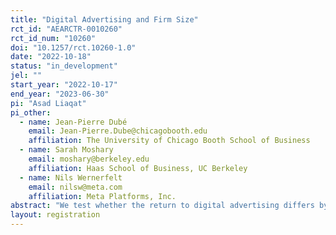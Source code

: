```yaml
---
title: "Digital Advertising and Firm Size"
rct_id: "AEARCTR-0010260"
rct_id_num: "10260"
doi: "10.1257/rct.10260-1.0"
date: "2022-10-18"
status: "in_development"
jel: ""
start_year: "2022-10-17"
end_year: "2023-06-30"
pi: "Asad Liaqat"
pi_other:
  - name: Jean-Pierre Dubé
    email: Jean-Pierre.Dube@chicagobooth.edu
    affiliation: The University of Chicago Booth School of Business
  - name: Sarah Moshary
    email: moshary@berkeley.edu
    affiliation: Haas School of Business, UC Berkeley
  - name: Nils Wernerfelt
    email: nilsw@meta.com
    affiliation: Meta Platforms, Inc.
abstract: "We test whether the return to digital advertising differs by firm size using data from a large-scale randomized control trial on Facebook. We conduct thousands of experiments that randomly assign users to test and control conditions, where treatment users are eligible to see ads from the advertiser in question but control users are not. We then conduct a meta-analysis using the cross-section of advertising treatment effects to test for a systematic firm-size difference. Of interest is whether advertising effects are systematically larger for smaller firms. Our findings will shed light on whether digital advertising lowers the marketing barriers to entry that have facilitated market concentration in 20th century consumer goods markets. "
layout: registration
---
```


